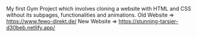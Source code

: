 My first Gym Project which involves cloning a website with HTML and CSS without its subpages, functionalities and animations.
Old Website => https://www.fewo-direkt.de/
New Website => https://stunning-tarsier-d30beb.netlify.app/

